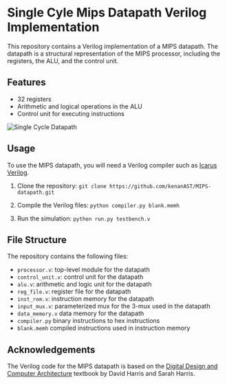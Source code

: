 # Single Cyle Mips Datapath Verilog Implementation

This repository contains a Verilog implementation of a MIPS datapath. The datapath is a structural representation of the MIPS processor, including the registers, the ALU, and the control unit.

## Features

- 32 registers
- Arithmetic and logical operations in the ALU
- Control unit for executing instructions

<img src="https://i.imgur.com/GL7WIyy.png" alt="Single Cycle Datapath" />

## Usage

To use the MIPS datapath, you will need a Verilog compiler such as [Icarus Verilog](http://iverilog.icarus.com/).

1. Clone the repository:
   `git clone https://github.com/kenanAST/MIPS-datapath.git`

2. Compile the Verilog files:
   `python compiler.py blank.memh`

3. Run the simulation:
   `python run.py testbench.v`

## File Structure

The repository contains the following files:

- `processor.v`: top-level module for the datapath
- `control_unit.v`: control unit for the datapath
- `alu.v`: arithmetic and logic unit for the datapath
- `reg_file.v`: register file for the datapath
- `inst_rom.v`: instruction memory for the datapath
- `input_mux.v`: parameterized mux for the 3-mux used in the datapath
- `data_memory.v` data memory for the datapath
- `compiler.py` binary instructions to hex instructions
- `blank.memh` compiled instructions used in instruction memory

## Acknowledgements

The Verilog code for the MIPS datapath is based on the [Digital Design and Computer Architecture](https://www.elsevier.com/books/digital-design-and-computer-architecture/harris/978-0-12-385471-3) textbook by David Harris and Sarah Harris.
